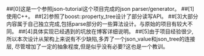 ##[0]这是一个参照json-tutorial这个项目完成的json parser/generator。
##[1]使用C++。
##[2]参照了boost::property_tree设计了部分读写API。
##[3]大部分内容属于自己独立完成,包括parse部分的一些算法设计。与原始的项目有较大不同。
##[4]具体实现已经遇到的坑放在博客详细说明。
##[5]由于项目经验很少,所以本次设计从架构上来说有不少缺陷,多弄了一个json_value和json_tree的连接层,
尽管增加了一定的抽象程度,但是似乎没有必要?这也是一个教训。
